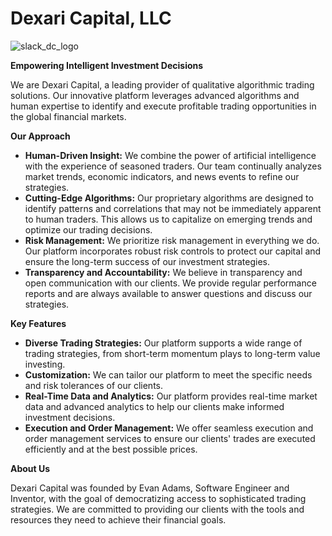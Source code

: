 # Dexari Capital, LLC

![slack_dc_logo](https://github.com/dexari-capital/.github/assets/6106309/29bc7f4b-e228-47a3-96b9-0d3341224821)


**Empowering Intelligent Investment Decisions**

We are Dexari Capital, a leading provider of qualitative algorithmic trading solutions. Our innovative platform leverages advanced algorithms and human expertise to identify and execute profitable trading opportunities in the global financial markets.

**Our Approach**

* **Human-Driven Insight:**  We combine the power of artificial intelligence with the experience of seasoned traders. Our team continually analyzes market trends, economic indicators, and news events to refine our strategies.
* **Cutting-Edge Algorithms:** Our proprietary algorithms are designed to identify patterns and correlations that may not be immediately apparent to human traders. This allows us to capitalize on emerging trends and optimize our trading decisions.
* **Risk Management:** We prioritize risk management in everything we do. Our platform incorporates robust risk controls to protect our capital and ensure the long-term success of our investment strategies.
* **Transparency and Accountability:** We believe in transparency and open communication with our clients. We provide regular performance reports and are always available to answer questions and discuss our strategies.

**Key Features**

* **Diverse Trading Strategies:** Our platform supports a wide range of trading strategies, from short-term momentum plays to long-term value investing.
* **Customization:** We can tailor our platform to meet the specific needs and risk tolerances of our clients.
* **Real-Time Data and Analytics:** Our platform provides real-time market data and advanced analytics to help our clients make informed investment decisions.
* **Execution and Order Management:** We offer seamless execution and order management services to ensure our clients' trades are executed efficiently and at the best possible prices.

**About Us**

Dexari Capital was founded by Evan Adams, Software Engineer and Inventor, with the goal of democratizing access to sophisticated trading strategies. We are committed to providing our clients with the tools and resources they need to achieve their financial goals.
